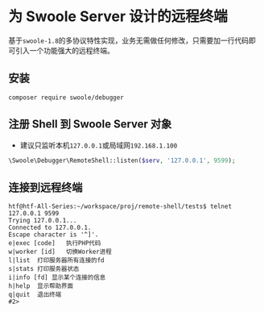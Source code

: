 # 为 Swoole Server 设计的远程终端

基于`swoole-1.8`的多协议特性实现，业务无需做任何修改，只需要加一行代码即可引入一个功能强大的远程终端。

## 安装

```shell
composer require swoole/debugger
```

## 注册 Shell 到 Swoole Server 对象

* 建议只监听本机`127.0.0.1`或局域网`192.168.1.100`

```php
\Swoole\Debugger\RemoteShell::listen($serv, '127.0.0.1', 9599);
```

## 连接到远程终端

```shell
htf@htf-All-Series:~/workspace/proj/remote-shell/tests$ telnet 127.0.0.1 9599
Trying 127.0.0.1...
Connected to 127.0.0.1.
Escape character is '^]'.
e|exec [code]	执行PHP代码
w|worker [id]	切换Worker进程
l|list	打印服务器所有连接的fd
s|stats	打印服务器状态
i|info [fd]	显示某个连接的信息
h|help	显示帮助界面
q|quit	退出终端
#2>
```
